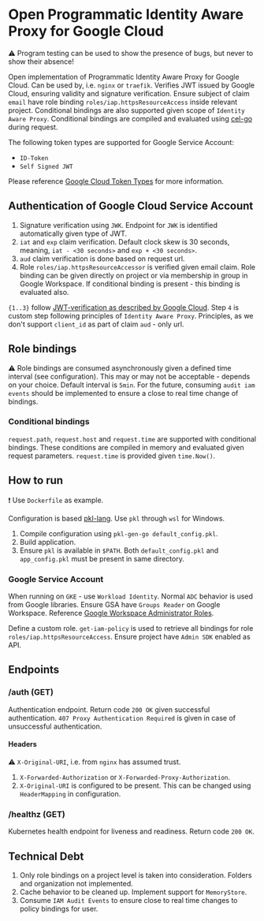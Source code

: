# Open Programmatic Identity Aware Proxy for Google Cloud
:warning: Program testing can be used to show the presence of bugs, but never to show their absence!

Open implementation of Programmatic Identity Aware Proxy for Google Cloud. Can be used by, i.e. `nginx` or `traefik`. 
Verifies JWT issued by Google Cloud, ensuring validity and signature verification. Ensure subject of claim `email` have
role binding `roles/iap.httpsResourceAccess` inside relevant project. Conditional bindings are also supported given
scope of `Identity Aware Proxy`. Conditional bindings are compiled and evaluated using [cel-go][cel-go] during request.

The following token types are supported for Google Service Account:

- `ID-Token`
- `Self Signed JWT`

Please reference [Google Cloud Token Types][Google Cloud Token Types] for more information.

## Authentication of Google Cloud Service Account

1. Signature verification using `JWK`. Endpoint for `JWK` is identified automatically given type of JWT.
2. `iat` and `exp` claim verification. Default clock skew is 30 seconds, meaning, `iat - <30 seconds>` and `exp + <30 seconds>`.
3. `aud` claim verification is done based on request url.
4. Role `roles/iap.httpsResourceAccessor` is verified given email claim. Role binding can be given directly on project
   or via membership in group in Google Workspace. If conditional binding is present - this binding is evaluated also.

`{1..3}` follow [JWT-verification as described by Google Cloud][JWT-Verification]. Step `4` is custom step following
principles of `Identity Aware Proxy`. Principles, as we don't support `client_id` as part of claim `aud` - only url.

## Role bindings
:warning: Role bindings are consumed asynchronously given a defined time interval (see configuration). This may or
may not be acceptable - depends on your choice. Default interval is `5min`. For the future, consuming `audit iam events`
should be implemented to ensure a close to real time change of bindings.

### Conditional bindings
`request.path`, `request.host` and `request.time` are supported with conditional bindings. These conditions are compiled
in memory and evaluated given request parameters. `request.time` is provided given `time.Now()`.

## How to run
:exclamation: Use `Dockerfile` as example.

Configuration is based [pkl-lang][pkl-lang]. Use `pkl` through `wsl` for Windows.

1. Compile configuration using `pkl-gen-go default_config.pkl`.
2. Build application.
3. Ensure `pkl` is available in `$PATH`. Both `default_config.pkl` and `app_config.pkl` must be present in same directory.

### Google Service Account
When running on `GKE` - use `Workload Identity`. Normal `ADC` behavior is used from Google libraries. Ensure GSA have
`Groups Reader` on Google Workspace. Reference [Google Workspace Administrator Roles][Google Workspace Administrator Roles].

Define a custom role. `get-iam-policy` is used to retrieve all bindings for role `roles/iap.httpsResourceAccess`. Ensure
project have `Admin SDK` enabled as API.

## Endpoints 

### /auth (GET)
Authentication endpoint. Return code `200 OK` given successful authentication. `407 Proxy Authentication Required`
is given in case of unsuccessful authentication.

#### Headers
:warning: `X-Original-URI`, i.e. from `nginx` has assumed trust.

1. `X-Forwarded-Authorization` or `X-Forwarded-Proxy-Authorization`.
2. `X-Original-URI` is configured to be present. This can be changed using `HeaderMapping` in configuration.

### /healthz (GET)
Kubernetes health endpoint for liveness and readiness. Return code `200 OK`.

## Technical Debt
1. Only role bindings on a project level is taken into consideration. Folders and organization not implemented.
2. Cache behavior to be cleaned up. Implement support for `MemoryStore`.
3. Consume `IAM Audit Events` to ensure close to real time changes to policy bindings for user.

[Google Workspace Groups API]: <https://developers.google.com/admin-sdk/directory/reference/rest/v1/groups> "Google Workspace Groups API"
[Google Workspace Administrator Roles]: <https://support.google.com/a/answer/2405986> "Google Workspace Administrator Roles"
[Google Cloud Token Types]: <https://cloud.google.com/docs/authentication/token-types> "Google Cloud Token Types"
[Programmatic Authentication]: <https://cloud.google.com/iap/docs/authentication-howto#authenticating_from_proxy-authorization_header> "Programmatic Authentication"
[JWT-verification]: <https://cloud.google.com/docs/authentication/token-types#id-aud> "JWT-verification"
[cel-go]: <https://github.com/google/cel-go> "cel-go"
[pkl-lang]: <https://pkl-lang.org/go/current/index.html> "pkl-lang"
